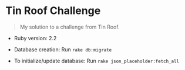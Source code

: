 # Tin Roof Challenge

> My solution to a challenge from Tin Roof.


* Ruby version: 2.2

* Database creation: Run `rake db:migrate`

* To initialize/update database: Run `rake json_placeholder:fetch_all`
